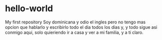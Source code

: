 hello-world
===========

My first repository 
Soy dominicana y odio el ingles pero no tengo mas opcion que hablarlo y escribirlo todo el dia todos los dias y, y todo sigue asi conmigo aqui, solo quieriendo ir a casa y ver a mi familia, y a ti claro. 
